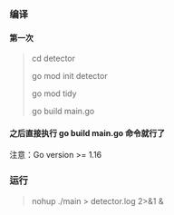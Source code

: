 ### 编译
#### 第一次
> cd detector
> 
> go mod init detector
> 
> go mod tidy
> 
> go build main.go
#### 之后直接执行 go build main.go 命令就行了
注意：Go version >= 1.16
### 运行
> nohup ./main > detector.log 2>&1 &